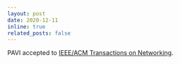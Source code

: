 ```yaml
---
layout: post
date: 2020-12-11
inline: true
related_posts: false
---
```


PAVI accepted to [IEEE/ACM Transactions on Networking](https://ieeexplore.ieee.org/xpl/tocresult.jsp?isnumber=9405508).
